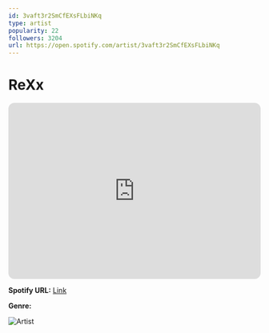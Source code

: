 ```yaml
---
id: 3vaft3r2SmCfEXsFLbiNKq
type: artist
popularity: 22
followers: 3204
url: https://open.spotify.com/artist/3vaft3r2SmCfEXsFLbiNKq
---
```

# ReXx

<iframe style="border-radius:12px" src="https://open.spotify.com/embed/artist/3vaft3r2SmCfEXsFLbiNKq" width="100%" height="352" frameBorder="0" allowfullscreen="" allow="autoplay; clipboard-write; encrypted-media; fullscreen; picture-in-picture" loading="lazy"></iframe>

**Spotify URL:** [Link](https://open.spotify.com/artist/3vaft3r2SmCfEXsFLbiNKq)

**Genre:** 

![Artist](https://i.scdn.co/image/ab67616d0000b27334fde0d9ac4a6128d12f1f39)
